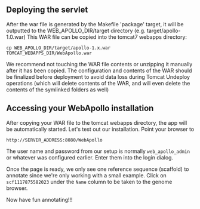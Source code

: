 ## Deploying the servlet

After the war file is generated by the Makefile 'package' target, it
will be outputted to the WEB\_APOLLO\_DIR/target directory (e.g. target/apollo-1.0.war)
This WAR file can be copied into the tomcat7 webapps directory:

    cp WEB_APOLLO_DIR/target/apollo-1.x.war TOMCAT_WEBAPPS_DIR/WebApollo.war

We recommend not touching the WAR file contents or unzipping it manually after it has
been copied. The configuration and contents of the WAR should be finalized before deployment to avoid
data loss during Tomcat Undeploy operations (which will delete contents of the WAR, and will even delete the contents of the symlinked folders as well)

## Accessing your WebApollo installation

After copying your WAR file to the tomcat webapps directory, the app
will be automatically started. Let's test out our installation. Point
your browser to

    http://SERVER_ADDRESS:8080/WebApollo

The user name and password from our setup is normally `web_apollo_admin` or whatever was configured
earlier. Enter them into the login dialog.

Once the page is ready, we only see one reference sequence (scaffold) to annotate since we're only working
with a small example. Click on `scf1117875582023` under the `Name` column to be taken to the genome browser.

Now have fun annotating!!!

